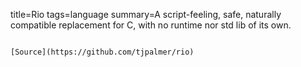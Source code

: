 title=Rio
tags=language
summary=A script-feeling, safe, naturally compatible replacement for C, with no runtime nor std lib of its own.
~~~~~~

[Source](https://github.com/tjpalmer/rio)

